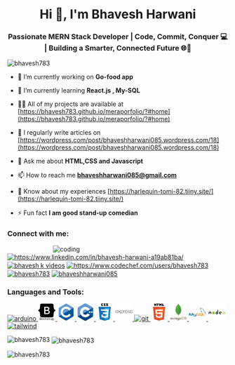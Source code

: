 <h1 align="center">Hi 👋, I'm Bhavesh Harwani</h1>
<h3 align="center">Passionate MERN Stack Developer | Code, Commit, Conquer 💻 | Building a Smarter, Connected Future 🌐🤖</h3>

<p align="left"> <img src="https://komarev.com/ghpvc/?username=bhavesh783&label=Profile%20views&color=0e75b6&style=flat" alt="bhavesh783" /> </p>

- 🔭 I’m currently working on **Go-food app**

- 🌱 I’m currently learning **React.js , My-SQL**

- 👨‍💻 All of my projects are available at [https://bhavesh783.github.io/meraporfolio/?#home](https://bhavesh783.github.io/meraporfolio/?#home)

- 📝 I regularly write articles on [https://wordpress.com/post/bhaveshharwani085.wordpress.com/18](https://wordpress.com/post/bhaveshharwani085.wordpress.com/18)

- 💬 Ask me about **HTML,CSS and Javascript**

- 📫 How to reach me **bhaveshharwani085@gmail.com**

- 📄 Know about my experiences [https://harlequin-tomi-82.tiiny.site/](https://harlequin-tomi-82.tiiny.site/)

- ⚡ Fun fact **I am good stand-up comedian**

<h3 align="left">Connect with me:</h3>
<img align ="right" alt = "coding" width="400" src="https://www.google.com/url?sa=i&url=https%3A%2F%2Ftenor.com%2Fview%2Fcoding-gif-18657810&psig=AOvVaw30Tu1UJ3mBufMyvK7Cj1WZ&ust=1693843203161000&source=images&cd=vfe&opi=89978449&ved=0CBAQjRxqFwoTCODwnOfnjoEDFQAAAAAdAAAAABAF">
<p align="left">
<a href="https://linkedin.com/in/https://www.linkedin.com/in/bhavesh-harwani-a19ab81ba/" target="blank"><img align="center" src="https://raw.githubusercontent.com/rahuldkjain/github-profile-readme-generator/master/src/images/icons/Social/linked-in-alt.svg" alt="https://www.linkedin.com/in/bhavesh-harwani-a19ab81ba/" height="30" width="40" /></a>
<a href="https://www.youtube.com/c/bhavesh k videos" target="blank"><img align="center" src="https://raw.githubusercontent.com/rahuldkjain/github-profile-readme-generator/master/src/images/icons/Social/youtube.svg" alt="bhavesh k videos" height="30" width="40" /></a>
<a href="https://www.codechef.com/users/https://www.codechef.com/users/bhavesh783" target="blank"><img align="center" src="https://cdn.jsdelivr.net/npm/simple-icons@3.1.0/icons/codechef.svg" alt="https://www.codechef.com/users/bhavesh783" height="30" width="40" /></a>
<a href="https://www.leetcode.com/bhavesh783" target="blank"><img align="center" src="https://raw.githubusercontent.com/rahuldkjain/github-profile-readme-generator/master/src/images/icons/Social/leet-code.svg" alt="bhavesh783" height="30" width="40" /></a>
<a href="https://auth.geeksforgeeks.org/user/bhaveshharwani085" target="blank"><img align="center" src="https://raw.githubusercontent.com/rahuldkjain/github-profile-readme-generator/master/src/images/icons/Social/geeks-for-geeks.svg" alt="bhaveshharwani085" height="30" width="40" /></a>
</p>

<h3 align="left">Languages and Tools:</h3>
<p align="left"> <a href="https://www.arduino.cc/" target="_blank" rel="noreferrer"> <img src="https://cdn.worldvectorlogo.com/logos/arduino-1.svg" alt="arduino" width="40" height="40"/> </a> <a href="https://getbootstrap.com" target="_blank" rel="noreferrer"> <img src="https://raw.githubusercontent.com/devicons/devicon/master/icons/bootstrap/bootstrap-plain-wordmark.svg" alt="bootstrap" width="40" height="40"/> </a> <a href="https://www.cprogramming.com/" target="_blank" rel="noreferrer"> <img src="https://raw.githubusercontent.com/devicons/devicon/master/icons/c/c-original.svg" alt="c" width="40" height="40"/> </a> <a href="https://www.w3schools.com/cpp/" target="_blank" rel="noreferrer"> <img src="https://raw.githubusercontent.com/devicons/devicon/master/icons/cplusplus/cplusplus-original.svg" alt="cplusplus" width="40" height="40"/> </a> <a href="https://www.w3schools.com/css/" target="_blank" rel="noreferrer"> <img src="https://raw.githubusercontent.com/devicons/devicon/master/icons/css3/css3-original-wordmark.svg" alt="css3" width="40" height="40"/> </a> <a href="https://expressjs.com" target="_blank" rel="noreferrer"> <img src="https://raw.githubusercontent.com/devicons/devicon/master/icons/express/express-original-wordmark.svg" alt="express" width="40" height="40"/> </a> <a href="https://git-scm.com/" target="_blank" rel="noreferrer"> <img src="https://www.vectorlogo.zone/logos/git-scm/git-scm-icon.svg" alt="git" width="40" height="40"/> </a> <a href="https://www.w3.org/html/" target="_blank" rel="noreferrer"> <img src="https://raw.githubusercontent.com/devicons/devicon/master/icons/html5/html5-original-wordmark.svg" alt="html5" width="40" height="40"/> </a> <a href="https://www.mongodb.com/" target="_blank" rel="noreferrer"> <img src="https://raw.githubusercontent.com/devicons/devicon/master/icons/mongodb/mongodb-original-wordmark.svg" alt="mongodb" width="40" height="40"/> </a> <a href="https://www.mysql.com/" target="_blank" rel="noreferrer"> <img src="https://raw.githubusercontent.com/devicons/devicon/master/icons/mysql/mysql-original-wordmark.svg" alt="mysql" width="40" height="40"/> </a> <a href="https://nodejs.org" target="_blank" rel="noreferrer"> <img src="https://raw.githubusercontent.com/devicons/devicon/master/icons/nodejs/nodejs-original-wordmark.svg" alt="nodejs" width="40" height="40"/> </a> <a href="https://tailwindcss.com/" target="_blank" rel="noreferrer"> <img src="https://www.vectorlogo.zone/logos/tailwindcss/tailwindcss-icon.svg" alt="tailwind" width="40" height="40"/> </a> </p>

<p><img align="left" src="https://github-readme-stats.vercel.app/api/top-langs?username=bhavesh783&show_icons=true&locale=en&layout=compact" alt="bhavesh783" /></p>

<p>&nbsp;<img align="center" src="https://github-readme-stats.vercel.app/api?username=bhavesh783&show_icons=true&locale=en" alt="bhavesh783" /></p>

<p><img align="center" src="https://github-readme-streak-stats.herokuapp.com/?user=bhavesh783&" alt="bhavesh783" /></p>

